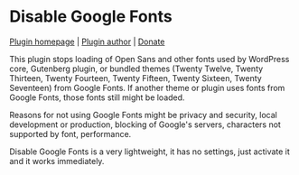 Disable Google Fonts
====================

[Plugin homepage](https://milandinic.com/wordpress/plugins/disable-google-fonts/) | [Plugin author](https://milandinic.com/) | [Donate](https://milandinic.com/donate/)

This plugin stops loading of Open Sans and other fonts used by WordPress core, Gutenberg plugin, or bundled themes (Twenty Twelve, Twenty Thirteen, Twenty Fourteen, Twenty Fifteen, Twenty Sixteen, Twenty Seventeen) from Google Fonts. If another theme or plugin uses fonts from Google Fonts, those fonts still might be loaded.

Reasons for not using Google Fonts might be privacy and security, local development or production, blocking of Google's servers, characters not supported by font, performance.

Disable Google Fonts is a very lightweight, it has no settings, just activate it and it works immediately.
